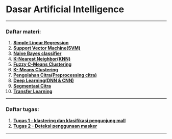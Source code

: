 # Dasar Artificial Intelligence

---
### Daftar materi:
1. [**Simple Linear Regression**](https://github.com/rendiputra/Artificial-Intelligence-Dasar/blob/master/4%20-%20Simple%20Linear%20Regression/Student%20score%20predictor.ipynb)
2. [**Support Vector Machine(SVM)**](https://github.com/rendiputra/Artificial-Intelligence-Dasar/blob/master/4%20-%20Support%20Vector%20Machine/iris_SVM.ipynb)
3. [**Naive Bayes classifier**](https://github.com/rendiputra/Artificial-Intelligence-Dasar/blob/master/5%20-%20K-NN%20%26%20Naive%20Bayes/iris_NaiveBayes.ipynb)
4. [**K-Nearest Neighbor(KNN)**](https://github.com/rendiputra/Artificial-Intelligence-Dasar/blob/master/5%20-%20K-NN%20%26%20Naive%20Bayes/iris_KNN.ipynb)
5. [**Fuzzy C-Means Clustering**](https://github.com/rendiputra/Artificial-Intelligence-Dasar/blob/master/6%20-%20k-means%20dan%20fuzzy-c-means/Fuzzy%20C-Means.ipynb)
6. [**K- Means Clustering**](https://github.com/rendiputra/Artificial-Intelligence-Dasar/blob/master/6%20-%20k-means%20dan%20fuzzy-c-means/K-Means.ipynb)
7. [**Pengolahan Citra(Preprocessing citra)**](https://github.com/rendiputra/Artificial-Intelligence-Dasar/blob/master/8.%20Citra%20Vision(Preprosesing%20Citra)/Citra_Vision(Preprosesing_Citra).ipynb)
8. [**Deep Learning(DNN & CNN)**](https://github.com/rendiputra/Artificial-Intelligence-Dasar/blob/master/7%20-%20deep%20learning%20(DNN%20%26%20CNN)/DNN_%26_CNN.ipynb)
9. [**Segmentasi Citra**](https://github.com/rendiputra/Artificial-Intelligence-Dasar/blob/master/9.%20segmentasi%20citra/Segmentasi_Citra.ipynb)
10. [**Transfer Learning**](https://github.com/rendiputra/Artificial-Intelligence-Dasar/tree/master/10.%20Transfer%20learning)

---
### Daftar tugas:
1. [**Tugas 1 - klastering dan klasifikasi pengunjung mall**](https://github.com/rendiputra/Artificial-Intelligence-Dasar/tree/master/tugas%20project1)
2. [**Tugas 2 - Deteksi penggunaan masker**](https://github.com/rendiputra/Artificial-Intelligence-Dasar/tree/master/tugas%20project%202(deteksi%20penggunaan%20masker))
---
